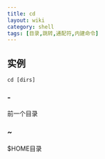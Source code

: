 ```yaml
---
title: cd
layout: wiki
category: shell
tags: [目录,跳转,通配符,内建命令]
---
```


## 实例

~~~
cd [dirs]
~~~

### -

前一个目录

### ~

$HOME目录

